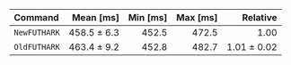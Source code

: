 | Command | Mean [ms] | Min [ms] | Max [ms] | Relative |
|:---|---:|---:|---:|---:|
| `NewFUTHARK` | 458.5 ± 6.3 | 452.5 | 472.5 | 1.00 |
| `OldFUTHARK` | 463.4 ± 9.2 | 452.8 | 482.7 | 1.01 ± 0.02 |
